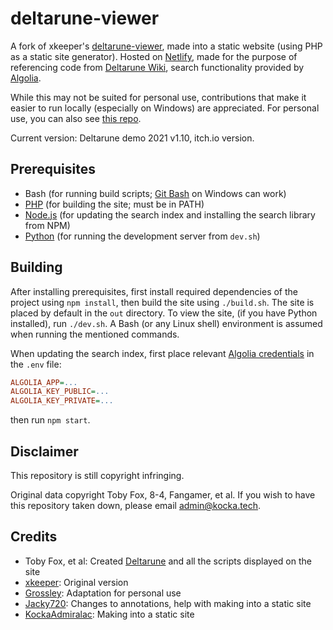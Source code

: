 # deltarune-viewer
A fork of xkeeper's [deltarune-viewer](https://mini.xkeeper.net/private/deltarune/), made into a static website (using PHP as a static site generator). Hosted on [Netlify](https://www.netlify.com/), made for the purpose of referencing code from [Deltarune Wiki](https://deltarune.fandom.com/), search functionality provided by [Algolia](https://www.algolia.com/).

While this may not be suited for personal use, contributions that make it easier to run locally (especially on Windows) are appreciated. For personal use, you can also see [this repo](https://github.com/Jacky720/deltarune-viewer).

Current version: Deltarune demo 2021 v1.10, itch.io version.

## Prerequisites
- Bash (for running build scripts; [Git Bash](https://git-scm.com/) on Windows can work)
- [PHP](https://www.php.net/) (for building the site; must be in PATH)
- [Node.js](https://nodejs.org/) (for updating the search index and installing the search library from NPM)
- [Python](https://python.org/) (for running the development server from `dev.sh`)

## Building
After installing prerequisites, first install required dependencies of the project using `npm install`, then build the site using `./build.sh`. The site is placed by default in the `out` directory. To view the site, (if you have Python installed), run `./dev.sh`. A Bash (or any Linux shell) environment is assumed when running the mentioned commands.

When updating the search index, first place relevant [Algolia credentials](https://www.algolia.com/api-keys) in the `.env` file:
```ini
ALGOLIA_APP=...
ALGOLIA_KEY_PUBLIC=...
ALGOLIA_KEY_PRIVATE=...
```
then run `npm start`.

## Disclaimer

This repository is still copyright infringing.

Original data copyright Toby Fox, 8-4, Fangamer, et al. If you wish to have this repository taken down, please email [admin@kocka.tech](mailto:admin@kocka.tech).

## Credits

- Toby Fox, et al: Created [Deltarune](https://deltarune.com/) and all the scripts displayed on the site
- [xkeeper](https://github.com/Xkeeper0): Original version
- [Grossley](https://github.com/Grossley): Adaptation for personal use
- [Jacky720](https://github.com/Jacky720): Changes to annotations, help with making into a static site
- [KockaAdmiralac](https://github.com/KockaAdmiralac): Making into a static site
